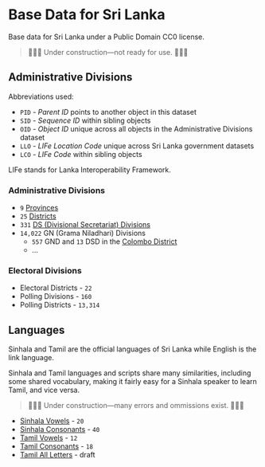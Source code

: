 # Base Data for Sri Lanka

Base data for Sri Lanka under a Public Domain CC0 license.

> 🚧🚧🚧 Under construction—not ready for use. 🚧🚧🚧

## Administrative Divisions

Abbreviations used:
* `PID` - _Parent ID_ points to another object in this dataset
* `SID` - _Sequence ID_ within sibling objects
* `OID` - _Object ID_ unique across all objects in the Administrative Divisions dataset
* `LLO` - _LIFe Location Code_ unique across Sri Lanka government datasets
* `LCO` - _LIFe Code_ within sibling objects

LIFe stands for Lanka Interoperability Framework.

### Administrative Divisions

* `9` [Provinces](admin/L1-PROVINCE.csv)
* `25` [Districts](admin/L2-DISTRICT.csv)
* `331` [DS (Divisional Secretariat) Divisions](admin/L3-DSD.csv)
* `14,022` GN (Grama Niladhari) Divisions
  +  `557` GND and `13` DSD in the [Colombo District](admin/L4-GND-03-COLOMBO.csv)
  + ...

### Electoral Divisions

* Electoral Districts - `22`
* Polling Divisions - `160`
* Polling Districts - `13,314`

## Languages

Sinhala and Tamil are the official languages of Sri Lanka while English is the link language.

Sinhala and Tamil languages and scripts share  many similarities, including some shared vocabulary, 
making it fairly easy for a Sinhala speaker to learn Tamil, and vice versa.

> 🚧🚧🚧 Under construction—many errors and ommissions exist. 🚧🚧🚧

* [Sinhala Vowels](lang/sinhala-vowels.csv) - `20`
* [Sinhala Consonants](lang/sinhala-consonants.csv) - `40`
* [Tamil Vowels](lang/tamil-vowels.csv) - `12`
* [Tamil Consonants](lang/tamil-consonants.csv) - `18`
* [Tamil All Letters](lang/tamil-all-letters.csv) - draft
